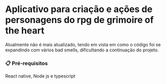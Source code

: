 # Aplicativo para criação e ações de personagens do rpg de grimoire of the heart

Atualmente não é mais atualizado,
tendo em vista em como o código foi se expandindo com vários bad smells, dificultando a continuação do projeto.

### 📋 Pré-requisitos

React native, Node js e typescript
